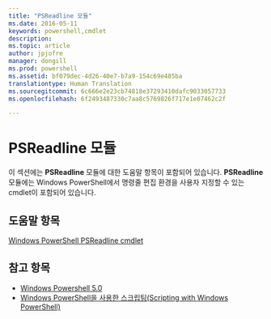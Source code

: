 ```yaml
---
title: "PSReadline 모듈"
ms.date: 2016-05-11
keywords: powershell,cmdlet
description: 
ms.topic: article
author: jpjofre
manager: dongill
ms.prod: powershell
ms.assetid: bf079dec-4d26-40e7-b7a9-154c69e485ba
translationtype: Human Translation
ms.sourcegitcommit: 6c666e2e23cb74818e37293410dafc9033057733
ms.openlocfilehash: 6f2493487330c7aa8c5769826f717e1e07462c2f

---
```


# PSReadline 모듈
이 섹션에는 **PSReadline** 모듈에 대한 도움말 항목이 포함되어 있습니다. **PSReadline** 모듈에는 Windows PowerShell에서 명령줄 편집 환경을 사용자 지정할 수 있는 cmdlet이 포함되어 있습니다.

## 도움말 항목
[Windows PowerShell PSReadline cmdlet](https://technet.microsoft.com/en-us/library/ed48e832-95f9-4577-bf56-a7e5aa9630ba)

## 참고 항목
- [Windows Powershell 5.0](Windows-PowerShell-5.0.md)
- [Windows PowerShell을 사용한 스크립팅(Scripting with Windows PowerShell)](../../getting-started/fundamental/Scripting-with-Windows-PowerShell.md)




<!--HONumber=Oct16_HO3-->


